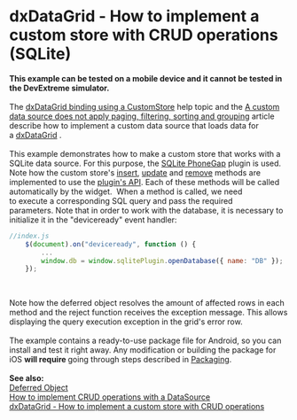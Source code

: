 # dxDataGrid - How to implement a custom store with CRUD operations (SQLite)


<p><strong>This example can be tested on a mobile device and it cannot be tested in the DevExtreme simulator.</strong><br><br>The <a href="http://js.devexpress.com/Documentation/Howto/UI_Widgets/Data_Grid/Data_Binding?version=14_1#UI_Widgets_Data_Grid_Data_Binding_Provide_Data_Using_the_Data_Library_Using_a_CustomStore">dxDataGrid binding using a CustomStore</a> help topic and the <a href="https://www.devexpress.com/Support/Center/p/KA18955">A custom data source does not apply paging, filtering, sorting and grouping</a> article describe how to implement a custom data source that loads data for a <a href="http://js.devexpress.com/Documentation/ApiReference/UI_Widgets/dxDataGrid">dxDataGrid</a> . <br><br>This example demonstrates how to make a custom store that works with a SQLite data source. For this purpose, the <a href="https://build.phonegap.com/plugins/731">SQLite PhoneGap</a> plugin is used. Note how the custom store's <a href="http://js.devexpress.com/Documentation/ApiReference/Data_Library/CustomStore/Methods#insertvalues">insert</a>, <a href="http://js.devexpress.com/Documentation/ApiReference/Data_Library/CustomStore/Methods#updatekey_values">update</a> and <a href="http://js.devexpress.com/Documentation/ApiReference/Data_Library/CustomStore/Methods#removekey">remove</a> methods are implemented to use the <a href="https://github.com/millerjames01/Cordova-SQLitePlugin/blob/25ecd47f92d5b2bb7a673aec7cfc827f5fca9dd0/README.md">plugin's API</a>. Each of these methods will be called automatically by the widget.  When a method is called, we need to execute a corresponding SQL query and pass the required parameters. Note that in order to work with the database, it is necessary to initialize it in the "deviceready" event handler:</p>


```js
//index.js
    $(document).on("deviceready", function () {
        ...
        window.db = window.sqlitePlugin.openDatabase({ name: "DB" });
    });
```


<br>
<p>Note how the deferred object resolves the amount of affected rows in each method and the reject function receives the exception message. This allows displaying the query execution exception in the grid's error row.<br><br>The example contains a ready-to-use package file for Android, so you can install and test it right away. Any modification or building the package for iOS <strong>will require </strong>going through steps described in <a href="http://js.devexpress.com/Documentation/Howto/VS_Integration/Packaging/?version=14_2#Packaging">Packaging</a>.<br><br><strong>See also:<br></strong><a href="http://api.jquery.com/category/deferred-object/">Deferred Object</a> <br><a href="https://www.devexpress.com/Support/Center/p/E4816">How to implement CRUD operations with a DataSource</a> <br><a href="https://www.devexpress.com/Support/Center/p/T137724">dxDataGrid - How to implement a custom store with CRUD operations</a></p>

<br/>


